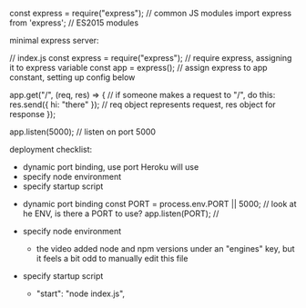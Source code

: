 const express = require("express"); // common JS modules
import express from 'express'; // ES2015 modules

minimal express server:

// index.js
const express = require("express"); // require express, assigning it to express variable
const app = express(); // assign express to app constant, setting up config below

app.get("/", (req, res) => { // if someone makes a request to "/", do this:
res.send({ hi: "there" }); // req object represents request, res object for response
});

app.listen(5000); // listen on port 5000

deployment checklist:

- dynamic port binding, use port Heroku will use
- specify node environment
- specify startup script

* dynamic port binding
  const PORT = process.env.PORT || 5000; // look at he ENV, is there a PORT to use?
  app.listen(PORT); //

* specify node environment

  - the video added node and npm versions under an "engines" key, but it feels a bit odd to manually edit this file

* specify startup script
  - "start": "node index.js",
